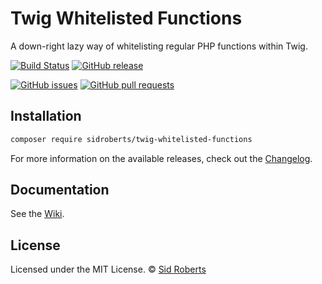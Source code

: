 # Twig Whitelisted Functions

A down-right lazy way of whitelisting regular PHP functions within Twig.



[![Build Status](https://img.shields.io/travis/SidRoberts/twig-whitelisted-functions/3.0.x.svg?style=for-the-badge)](https://travis-ci.org/SidRoberts/twig-whitelisted-functions)
[![GitHub release](https://img.shields.io/github/release/SidRoberts/twig-whitelisted-functions.svg?style=for-the-badge)]()

[![GitHub issues](https://img.shields.io/github/issues-raw/SidRoberts/twig-whitelisted-functions.svg?style=for-the-badge)](https://github.com/SidRoberts/twig-whitelisted-functions/issues)
[![GitHub pull requests](https://img.shields.io/github/issues-pr-raw/SidRoberts/twig-whitelisted-functions.svg?style=for-the-badge)](https://github.com/SidRoberts/twig-whitelisted-functions/pulls)



## Installation

```bash
composer require sidroberts/twig-whitelisted-functions
```

For more information on the available releases, check out the [Changelog](https://github.com/SidRoberts/twig-whitelisted-functions/releases).



## Documentation

See the [Wiki](https://github.com/SidRoberts/twig-whitelisted-functions/wiki).



## License

Licensed under the MIT License.
© [Sid Roberts](https://github.com/SidRoberts)
